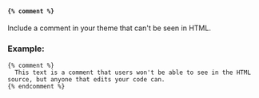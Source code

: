 #### `{% comment %}`

Include a comment in your theme that can't be seen in HTML.

### Example:

```
{% comment %}
  This text is a comment that users won't be able to see in the HTML source, but anyone that edits your code can.
{% endcomment %}
```
